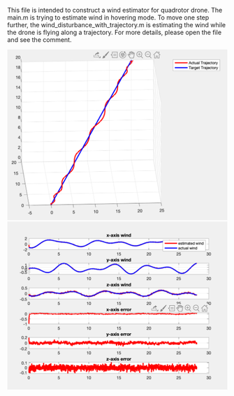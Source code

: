This file is intended to construct a wind estimator for quadrotor drone. 
The main.m is trying to estimate wind in hovering mode. 
To move one step further, the wind_disturbance_with_trajectory.m is estimating the wind while the drone is flying along a trajectory.
For more details, please open the file and see the comment. 

![result](/FlyTrajectory.PNG) ![result](/WindEstimation.PNG)

